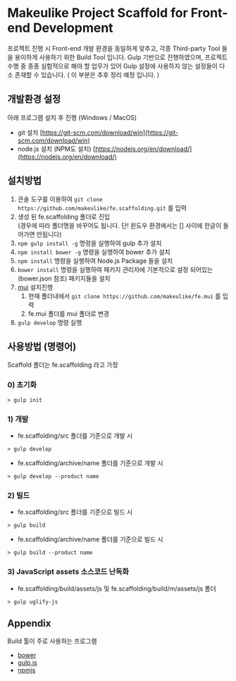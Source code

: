 # Makeulike Project Scaffold for Front-end Development
프로젝트 진행 시 Front-end 개발 환경을 동일하게 맞추고, 각종 Third-party Tool 들을 용이하게 사용하기 위한 Build Tool 입니다. Gulp 기반으로 진행하였으며, 프로젝트 수행 중 종종 실험적으로 해야 할 업무가 있어 Gulp 설정에 사용하지 않는 설정들이 다소 존재할 수 있습니다. ( 이 부분은 추후 정리 예정 입니다. )

## 개발환경 설정
아래 프로그램 설치 후 진행 (Windows / MacOS)

- git 설치 [https://git-scm.com/download/win](https://git-scm.com/download/win)
- node.js 설치 (NPM도 설치) [https://nodejs.org/en/download/](https://nodejs.org/en/download/)

## 설치방법
1. 콘솔 도구를 이용하여 `git clone https://github.com/makeulike/fe.scaffolding.git` 를 입력
2. 생성 된 fe.scaffolding 폴더로 진입<br>(경우에 따라 폴더명을 바꾸어도 됩니다. 단! 윈도우 환경에서는 [] 사이에 한글이 들어가면 안됩니다)
3. `npm gulp install -g` 명령을 실행하여 gulp 추가 설치
4. `npm install bower -g` 명령을 실행하여 bower 추가 설치
5. `npm install` 명령을 실행하여 Node.js Package 들을 설치
6. `bower install` 명령을 실행하여 패키지 관리자에 기본적으로 설정 되어있는 (bower.json 참조) 패키지들을 설치
7. [mui](http://github.com/makeulike/fe.mui) 설치진행 
	1. 현재 폴더내에서 `git clone https://github.com/makeulike/fe.mui` 를 입력
	2. fe.mui 폴더를 mui 폴더로 변경
8. `gulp develop` 명령 실행

## 사용방법 (명령어)
Scaffold 폴더는 fe.scaffolding 라고 가정

### 0) 초기화
```
> gulp init
```

### 1) 개발
- fe.scaffolding/src 폴더를 기준으로 개발 시
```
> gulp develop
```

- fe.scaffolding/archive/name 폴더를 기준으로 개발 시
```
> gulp develop --product name
```

### 2) 빌드
- fe.scaffolding/src 폴더를 기준으로 빌드 시
```
> gulp build
```

- fe.scaffolding/archive/name 폴더를 기준으로 빌드 시
```
> gulp build --product name
```

### 3) JavaScript assets 소스코드 난독화
- fe.scaffolding/build/assets/js 및 fe.scaffolding/build/m/assets/js 폴더
```
> gulp uglify-js
```

## Appendix
Build 툴이 주로 사용하는 프로그램

- [bower](http://bower.io/)
- [gulp.js](http://gulpjs.com/)
- [npmjs](https://www.npmjs.com/)